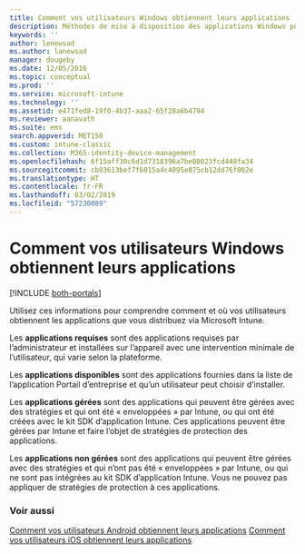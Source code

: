 ```yaml
---
title: Comment vos utilisateurs Windows obtiennent leurs applications
description: Méthodes de mise à disposition des applications Windows pour les utilisateurs
keywords: ''
author: lenewsad
ms.author: lanewsad
manager: dougeby
ms.date: 12/05/2016
ms.topic: conceptual
ms.prod: ''
ms.service: microsoft-intune
ms.technology: ''
ms.assetid: e471fed8-19f0-4b37-aaa2-65f28a6b4794
ms.reviewer: aanavath
ms.suite: ems
search.appverid: MET150
ms.custom: intune-classic
ms.collection: M365-identity-device-management
ms.openlocfilehash: 6f15aff30c6d1d7318396a7be80023fcd448fa34
ms.sourcegitcommit: cb93613bef7f6015a4c4095e875cb12dd76f002e
ms.translationtype: HT
ms.contentlocale: fr-FR
ms.lasthandoff: 03/02/2019
ms.locfileid: "57230089"
---
```

# <a name="how-your-windows-users-get-their-apps"></a>Comment vos utilisateurs Windows obtiennent leurs applications

[!INCLUDE [both-portals](./includes/note-for-both-portals.md)]

Utilisez ces informations pour comprendre comment et où vos utilisateurs obtiennent les applications que vous distribuez via Microsoft Intune.

Les **applications requises** sont des applications requises par l’administrateur et installées sur l’appareil avec une intervention minimale de l’utilisateur, qui varie selon la plateforme.

Les **applications disponibles** sont des applications fournies dans la liste de l’application Portail d’entreprise et qu’un utilisateur peut choisir d’installer.

Les **applications gérées** sont des applications qui peuvent être gérées avec des stratégies et qui ont été « enveloppées » par Intune, ou qui ont été créées avec le kit SDK d’application Intune. Ces applications peuvent être gérées par Intune et faire l’objet de stratégies de protection des applications.

Les **applications non gérées** sont des applications qui peuvent être gérées avec des stratégies et qui n’ont pas été « enveloppées » par Intune, ou qui ne sont pas intégrées au kit SDK d’application Intune. Vous ne pouvez pas appliquer de stratégies de protection à ces applications.

### <a name="see-also"></a>Voir aussi
[Comment vos utilisateurs Android obtiennent leurs applications](end-user-apps-android.md)
[Comment vos utilisateurs iOS obtiennent leurs applications](end-user-apps-android.md)
